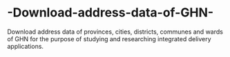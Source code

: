 # -Download-address-data-of-GHN-
Download address data of provinces, cities, districts, communes and wards of GHN for the purpose of studying and researching integrated delivery applications.
